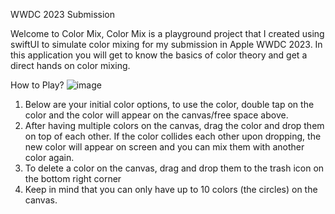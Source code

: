 WWDC 2023 Submission

Welcome to Color Mix,
Color Mix is a playground project that I created using swiftUI to simulate color mixing for my submission in Apple WWDC 2023. In this application you will get to know the basics of color theory and get a direct hands on color mixing.

How to Play?
![image](https://user-images.githubusercontent.com/92912847/233046279-158a2523-24b8-4824-be2a-780209447d08.png)

1. Below are your initial color options, to use the color, double tap on the color and the color will appear on the canvas/free space above.
2. After having multiple colors on the canvas, drag the color and drop them on top of each other. If the color collides each other upon dropping, the new color will appear on screen and you can mix them with another color again.
3. To delete a color on the canvas, drag and drop them to the trash icon on the bottom right corner
4. Keep in mind that you can only have up to 10 colors (the circles) on the canvas.
